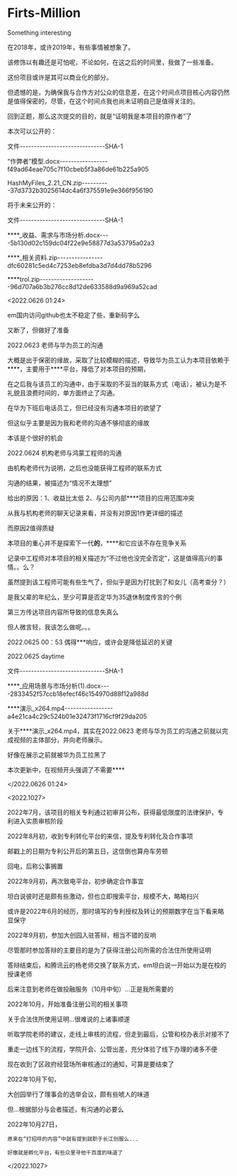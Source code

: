 # Firts-Million
Something interesting

在2018年，或许2019年，有些事情被想象了。

该修饰以有趣还是可怕呢，不论如何，在这之后的时间里，我做了一些准备。

这份项目或许是其可以商业化的部分。

但遗憾的是，为确保我与合作方对公众的信息差，在这个时间点项目核心内容仍然是值得保密的，尽管，在这个时间点我也尚未证明自己是值得关注的。

回到正题，那么这次提交的目的，就是“证明我是本项目的原作者”了

本次可以公开的：

文件------------------------------SHA-1

“作弊者”模型.docx-----------------f49ad64eae705c7f10cbeb5f3a86de61b225a905

HashMyFiles_2.21_CN.zip----------37d3732b3025614dc4a6f375591e9e366f956190

将于未来公开的：

文件------------------------------SHA-1
  
****_收益、需求与市场分析.docx----5b130d02c159dc04f22e9e58877d3a53795a02a3
  
****_相关资料.zip----------------dfc60281c5ed4c7253eb8efdba3d7d4dd78b5296
  
****trol.zip--------------------96d707a6b3b276cc8d12de633588d9a969a52cad

<2022.0626 01:24>

em国内访问github也太不稳定了些，重新码字么

又断了，但做好了准备

2022.0623 老师与华为员工的沟通

大概是出于保密的缘故，采取了比较模糊的描述，导致华为员工认为本项目依赖于****，主要用于****平台，降低了对本项目的预期，

在之后我与该员工的沟通中，由于采取的不妥当的联系方式（电话），被认为是不礼貌且浪费时间的，单方面终止了沟通。

在华为下班后电话员工，但已经没有沟通本项目的欲望了

但这似乎主要是因为我和老师的沟通不够彻底的缘故

本该是个很好的机会

2022.0624 机构老师与鸿蒙工程师的沟通

由机构老师代为说明，之后也没能获得工程师的联系方式

沟通的结果，被描述为“情况不太理想”

给出的原因：1、收益比太低 2、与公司内部****项目的应用范围冲突

从我与机构老师的聊天记录来看，并没有对原因1作更详细的描述

而原因2值得质疑

本项目的重心并不是探索下一代****的****，****和它应该不存在竞争关系

记录中工程师对本项目的相关描述为“不过他也没完全否定”，这是值得高兴的事情。。么？

虽然提到该工程师可能有些生气了，但似乎是因为打扰到了和女儿（高考查分？）

是我父辈的年纪么，至少可算是否定华为35退休制度传言的个例


第三方传达项目内容所导致的信息失真么

但人微言轻，我该怎么做呢。。。

2022.0625 00：53 偶得***响应，或许会是降低延迟的关键

2022.0625 daytime

文件------------------------------SHA-1

****_应用场景与市场分析(1).docx----2833452f57ccb18efecf46c154970d88f12a988d

****演示_x264.mp4-----------------a4e21ca4c29c524b01e32473f1716cf9f29da205

关于****演示_x264.mp4，其实在2022.0623 老师与华为员工的沟通之前就以完成视频的主体部分，并向老师展示。

好像在展示之前就被华为员工拉黑了

本次更新中，在视频开头强调了不需要****

</2022.0626 01:24>

<2022.1027>

2022年7月，该项目的相关专利通过初审并公布，获得最低限度的法律保护，专利进入实质审核阶段

2022年8月初，收到专利转化平台的来信，提及专利转化及合作事项

  邮戳上的日期为专利公开后的第五日，这信倒也算舟车劳顿
  
  回电，后称公事搁置
  
  
2022年9月初，再次致电平台，初步确定合作事宜

  坦白说彼时还是颇有些激动，但也立即搜索平台，规模不大，略略扫兴
  
  或许是2022年6月的经历，那时填写的专利授权及转让的预期数字在当下看来略显保守
  
  
2022年9月初，参加大创园入驻答辩，相当不错的反响

  尽管那时参加答辩的主要目的是为了获得注册公司所需的合法住所使用证明
  
  答辩结束后，和腾讯云的杨老师交换了联系方式，em坦白说一开始以为是在校的授课老师
  
  后来注意到老师在做投融服务（10月中旬）...正是我所需要的
  
2022年10月，开始准备注册公司的相关事项

  关于合法住所使用证明...很难说的上诸事顺遂
  
  听取学院老师的建议，走线上审核的流程，但走到最后，公管和校办表示对接不了
  
  重走一边线下的流程，学院开会、公管出差，充分体验了线下办理的诸多不便
  
  现在收到了区政府经营场所审核通过的通知，可算是要结束了
  
2022年10月下旬，

  大创园举行了理事会的选举会议，颇有些唬人的味道
  
  但...根据部分与会者描述，有沟通的必要么
  
2022年10月27日，

    原来在“打招呼的内容”中就有提到就职于长江创服么...
    
    好像就是孵化平台，有些众里寻他千百度的味道了
    
</2022.1027>

